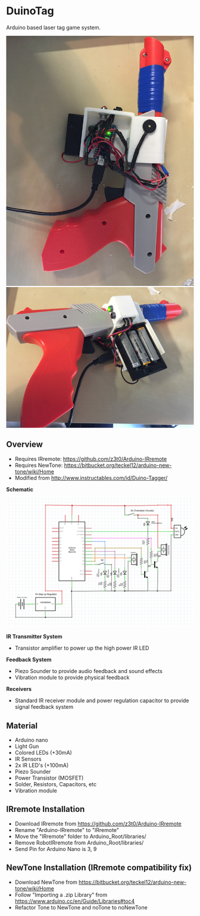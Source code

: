 # DuinoTag
Arduino based laser tag game system.

<img src="/pic/IMG_0145.JPG" alt="pic" width="600">
<img src="/pic/IMG_0146.JPG" alt="pic" width="600">

## Overview
- Requires IRremote: https://github.com/z3t0/Arduino-IRremote
- Requires NewTone: https://bitbucket.org/teckel12/arduino-new-tone/wiki/Home
- Modified from http://www.instructables.com/id/Duino-Tagger/

**Schematic**

<img src="/pic/Schematic.png" alt="pic" width="600">



**IR Transmitter System**
- Transistor amplifier to power up the high power IR LED

**Feedback System**
- Piezo Sounder to provide audio feedback and sound effects
- Vibration module to provide physical feedback

**Receivers**
- Standard IR receiver module and power regulation capacitor to provide signal feedback system

## Material
- Arduino nano
- Light Gun
- Colored LEDs (+30mA)
- IR Sensors
- 2x IR LED's (+100mA)
- Piezo Sounder
- Power Transistor (MOSFET)
- Solder, Resistors, Capacitors, etc
- Vibration module

## IRremote Installation
- Download IRremote from https://github.com/z3t0/Arduino-IRremote
- Rename "Arduino-IRremote" to "IRremote"
- Move the "IRremote" folder to Arduino_Root/libraries/
- Remove RobotIRremote from Arduino_Root/libraries/
- Send Pin for Arduino Nano is 3, 9

## NewTone Installation (IRremote compatibility fix)
- Download NewTone from https://bitbucket.org/teckel12/arduino-new-tone/wiki/Home
- Follow "Importing a .zip Library" from https://www.arduino.cc/en/Guide/Libraries#toc4
- Refactor Tone to NewTone and noTone to noNewTone
